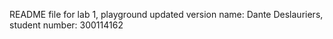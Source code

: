 README file for lab 1, playground updated version
name: Dante Deslauriers,
student number: 300114162

